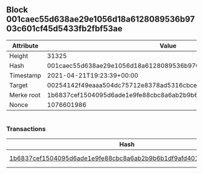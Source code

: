 ## Block 001caec55d638ae29e1056d18a6128089536b9703c601cf45d5433fb2fbf53ae

Attribute | Value
--- | ---
Height | 31325
Hash | 001caec55d638ae29e1056d18a6128089536b9703c601cf45d5433fb2fbf53ae
Timestamp | 2021-04-21T19:23:39+00:00
Target | 00254142f49eaaa504dc75712e8378ad5316cbcead634704b3734b6271167cc4
Merke root | 1b6837cef1504095d6ade1e9fe88cbc8a6ab2b9b6b1df9afd4010b7b5e9d807b
Nonce | 1076601986

```

```

### Transactions

Hash | Amount
--- | ---
[1b6837cef1504095d6ade1e9fe88cbc8a6ab2b9b6b1df9afd4010b7b5e9d807b](1b6837cef1504095d6ade1e9fe88cbc8a6ab2b9b6b1df9afd4010b7b5e9d807b.md) | 10.00000000 SKEPTI 
